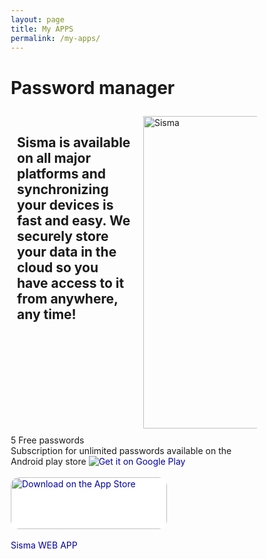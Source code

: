 ```yaml
---
layout: page
title: My APPS
permalink: /my-apps/
---
```


<html>
   <head>
      <meta name="viewport" content="width=device-width, initial-scale=1">
      <style>
         a:link,a:visited {
         color: #0000A0;
         background-color: #FFFFFF;
         text-decoration: none;
         target-new: none;
         }
         a:hover {
         color: #0000FF;
         background-color: #FFFFC0;
         text-decoration: underline;
         target-new: none;
         }
         * {
         box-sizing: border-box;
         }
         /* Create two equal columns that floats next to each other */
         .column {
         float: left;
         width: 50%;
         padding: 10px;
         /*height: 300px;  Should be removed. Only for demonstration */
         }
         /* Clear floats after the columns */
         .row:after {
         content: "";
         display: table;
         clear: both;
         }
      </style>
   </head>
   <body>
      <h1>Password manager</h1>
      <div class="row">
         <div class="column">
            <h2>Sisma is available on all major platforms and synchronizing your devices is fast and easy. We securely store your data in the cloud so you have access to it from anywhere, any time!</h2>
         </div>
         <div class="column">
            <img src="images/sisma-ss.png " alt="Sisma" style="width:300px;height:500px;">
         </div>
      </div>
      <div>
         <h>5 Free passwords</h>
         <BR>
         <h>Subscription for unlimited passwords available on the Android play store</h>
         <a href='https://play.google.com/store/apps/details?id=com.talnirapps.sisma&pcampaignid=pcampaignidMKT-Other-global-all-co-prtnr-py-PartBadge-Mar2515-1'><img alt='Get it on Google Play' src='https://play.google.com/intl/en_us/badges/static/images/badges/en_badge_web_generic.png'/></a>
      </div>
      <BR>
      <div>
  <a href="https://apps.apple.com/us/app/sisma/id1589130025?itsct=apps_box_badge&amp;itscg=30200" style="display: inline-block; overflow: hidden; border-top-left-radius: 13px; border-top-right-radius: 13px; border-bottom-right-radius: 13px; border-bottom-left-radius: 13px; width: 250px; height: 83px;"><img src="https://tools.applemediaservices.com/api/badges/download-on-the-app-store/black/en-us?size=250x83&amp;releaseDate=1634688000&h=31d240d22c97a1fc66a6cb73c4ae7d84" alt="Download on the App Store" style="border-top-left-radius: 13px; border-top-right-radius: 13px; border-bottom-right-radius: 13px; border-bottom-left-radius: 13px; width: 250px; height: 83px;"></a>
      </div>
      <BR>
      <div>
         <a href="https://sisma-6d59f.web.app/">Sisma WEB APP</a>
      </div>
   </body>
</html>
